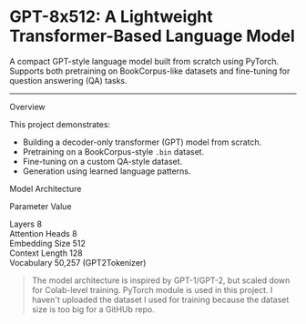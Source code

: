 # GPT-8x512: A Lightweight Transformer-Based Language Model

A compact GPT-style language model built from scratch using PyTorch.  
Supports both pretraining on BookCorpus-like datasets and fine-tuning for question answering (QA) tasks.

---

Overview

This project demonstrates:
- Building a decoder-only transformer (GPT) model from scratch.
- Pretraining on a BookCorpus-style `.bin` dataset.
- Fine-tuning on a custom QA-style dataset.
- Generation using learned language patterns.


 Model Architecture

  Parameter        Value        

  Layers           8            
  Attention Heads  8            
  Embedding Size   512          
  Context Length   128          
  Vocabulary       50,257 (GPT2Tokenizer)  

> The model architecture is inspired by GPT-1/GPT-2, but scaled down for Colab-level training.
> PyTorch module is used in this project. 
> I haven't uploaded the dataset I used for training because the dataset size is too big for a GitHUb repo.

